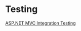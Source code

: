 # Testing

[ASP.NET MVC Integration Testing](https://learn.microsoft.com/en-us/aspnet/core/test/integration-tests?view=aspnetcore-8.0)